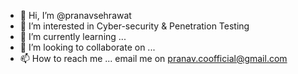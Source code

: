 - 👋 Hi, I’m @pranavsehrawat
- 👀 I’m interested in Cyber-security & Penetration Testing
- 🌱 I’m currently learning ...
- 💞️ I’m looking to collaborate on ...
- 📫 How to reach me ... email me on pranav.coofficial@gmail.com

<!---
pranavsehrawat/pranavsehrawat is a ✨ special ✨ repository because its `README.md` (this file) appears on your GitHub profile.
You can click the Preview link to take a look at your changes.
--->
